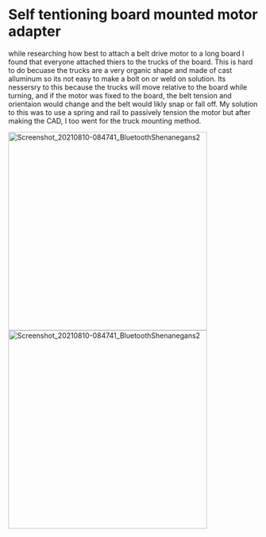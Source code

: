 # Self tentioning board mounted motor adapter
while researching how best to attach a belt drive motor to a long board I found that everyone attached thiers to the trucks of the board.
This is hard to do becuase the trucks are a very organic shape and made of cast alluminum so its not easy to make a bolt on or weld on solution.
Its nessersry to this because the trucks will move relative to the board while turning, and if the motor was fixed to the board, the belt
tension and orientaion would change and the belt would likly snap or fall off. My solution to this was to use a spring and rail to passively tension
the motor but after making the CAD, I too went for the truck mounting method.
<p float="left">
  <img src="https://user-images.githubusercontent.com/77077715/132920564-7c75cd8e-a55b-4609-b763-9c007db92bbb.png" alt="Screenshot_20210810-084741_BluetoothShenanegans2" width="400" height="400">
  <img src="https://user-images.githubusercontent.com/77077715/132920707-6a19d5d0-3734-455e-96e0-7908bb73adab.png" alt="Screenshot_20210810-084741_BluetoothShenanegans2" width="400" height="400">
</p>
